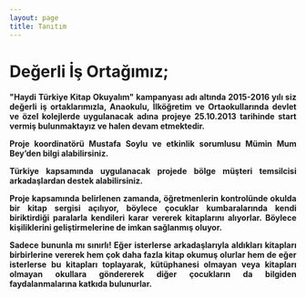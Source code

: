 ```yaml
---
layout: page
title: Tanıtım
---
```

<div class="row">
    <div class="col-12 text-center">
        <h1>Değerli İş Ortağımız;</h1>
    </div>
    <div class="col-12 mt-2" style="text-align: justify;">
        <h4>"Haydi Türkiye Kitap Okuyalım" kampanyası adı altında 2015-2016 yılı siz değerli iş ortaklarımızla, Anaokulu, İlköğretim ve Ortaokullarında devlet ve özel kolejlerde uygulanacak adına projeye 25.10.2013 tarihinde start vermiş bulunmaktayız ve halen devam etmektedir.

Proje koordinatörü Mustafa Soylu ve etkinlik sorumlusu Mümin Mum Bey’den bilgi alabilirsiniz.

Türkiye kapsamında uygulanacak projede bölge müşteri temsilcisi arkadaşlardan destek alabilirsiniz.

Proje kapsamında belirlenen zamanda, öğretmenlerin kontrolünde okulda bir kitap sergisi açılıyor, böylece çocuklar kumbaralarında kendi biriktirdiği paralarla kendileri karar vererek kitaplarını alıyorlar. Böylece kişiliklerini geliştirmelerine de imkan sağlanmış oluyor.

Sadece bununla mı sınırlı! Eğer isterlerse arkadaşlarıyla aldıkları kitapları birbirlerine vererek hem çok daha fazla kitap okumuş olurlar hem de eğer isterlerse bu kitapları toplayarak, kütüphanesi olmayan veya kitapları olmayan okullara göndererek diğer çocukların da bilgiden faydalanmalarına katkıda bulunurlar.
        </h4>
    </div>
</div>